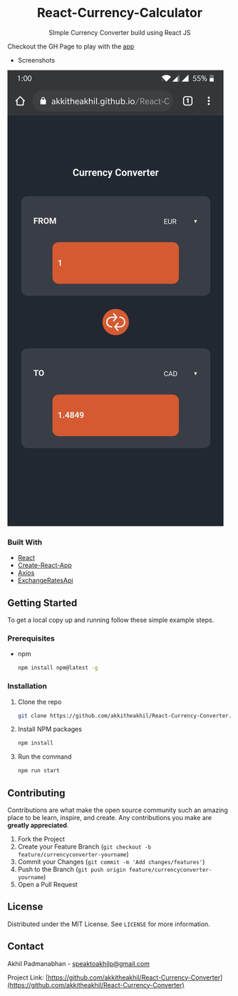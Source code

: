 <br />
<p align="center">
  <h1 align="center">React-Currency-Calculator</h1>

  <p align="center">
    SImple Currency Converter build using React JS
</p>

Checkout the GH Page to play with the [app](https://akkitheakhil.github.io/React-Currency-Converter/) 

* Screenshots

![Mobile](/Screenshot.jpg)

### Built With

* [React](https://reactjs.org/)
* [Create-React-App](https://create-react-app.dev/)
* [Axios](https://www.npmjs.com/package/axios)
* [ExchangeRatesApi](https://exchangeratesapi.io)

<!-- GETTING STARTED -->
## Getting Started

To get a local copy up and running follow these simple example steps.

### Prerequisites

* npm
  ```sh
  npm install npm@latest -g
  ```

### Installation

1. Clone the repo
   ```sh
   git clone https://github.com/akkitheakhil/React-Currency-Converter.git
   ```
2. Install NPM packages
   ```sh
   npm install
   ```
3. Run the command
   ```sh
   npm run start
   ```

<!-- CONTRIBUTING -->
## Contributing

Contributions are what make the open source community such an amazing place to be learn, inspire, and create. Any contributions you make are **greatly appreciated**.

1. Fork the Project
2. Create your Feature Branch (`git checkout -b feature/currencyconverter-yourname`)
3. Commit your Changes (`git commit -m 'Add changes/features'`)
4. Push to the Branch (`git push origin feature/currencyconverter-yourname`)
5. Open a Pull Request


<!-- LICENSE -->
## License

Distributed under the MIT License. See `LICENSE` for more information.


<!-- CONTACT -->
## Contact

Akhil Padmanabhan - speaktoakhilp@gmail.com

Project Link: [https://github.com/akkitheakhil/React-Currency-Converter](https://github.com/akkitheakhil/React-Currency-Converter)
